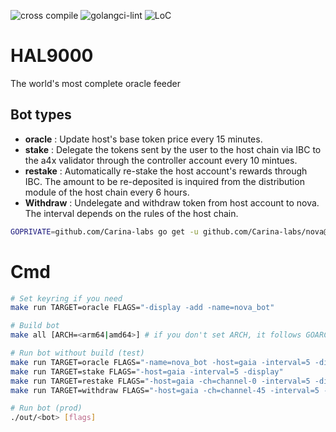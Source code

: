 ![cross compile](https://github.com/Carina-labs/HAL9000/actions/workflows/build.yml/badge.svg)
![golangci-lint](https://github.com/Carina-labs/HAL9000/actions/workflows/lint.yml/badge.svg)
![LoC](https://img.shields.io/badge/line%20of%20codes-3917-informational)

# HAL9000
The world's most complete oracle feeder

## Bot types
* **oracle** : Update host's base token price every 15 minutes.
* **stake** : Delegate the tokens sent by the user to the host chain via IBC to the a4x validator through the controller account every 10 mintues.
* **restake** : Automatically re-stake the host account's rewards through IBC. The amount to be re-deposited is inquired from the distribution module of the host chain every 6 hours.
* **Withdraw** : Undelegate and withdraw token from host account to nova. The interval depends on the rules of the host chain.

```bash
GOPRIVATE=github.com/Carina-labs go get -u github.com/Carina-labs/nova@v0.5.1
```


# Cmd
```bash
# Set keyring if you need
make run TARGET=oracle FLAGS="-display -add -name=nova_bot"

# Build bot
make all [ARCH=<arm64|amd64>] # if you don't set ARCH, it follows GOARCH

# Run bot without build (test)
make run TARGET=oracle FLAGS="-name=nova_bot -host=gaia -interval=5 -display"
make run TARGET=stake FLAGS="-host=gaia -interval=5 -display"
make run TARGET=restake FLAGS="-host=gaia -ch=channel-0 -interval=5 -display"
make run TARGET=withdraw FLAGS="-host=gaia -ch=channel-45 -interval=5 -display"

# Run bot (prod)
./out/<bot> [flags]

```
